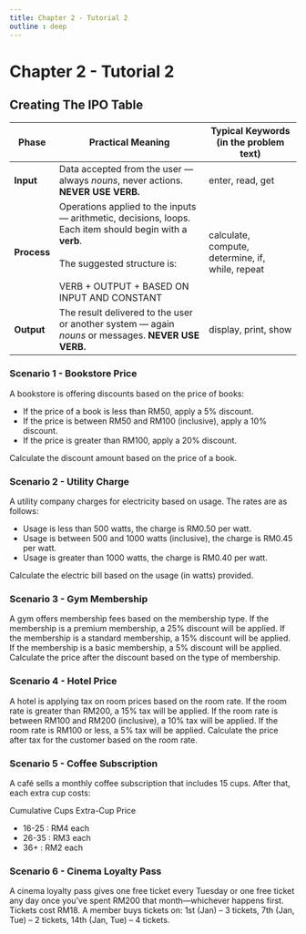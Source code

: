 ```yaml
---
title: Chapter 2 - Tutorial 2
outline : deep
---
```


# Chapter 2 - Tutorial 2

## Creating The IPO Table  <Badge type="warning" text="Recall" />

| Phase      | Practical Meaning | Typical Keywords (in the problem text) |
|------------|------------------|-----------------------------------------|
| **Input**  | Data accepted from the user — always *nouns*, never actions. **NEVER USE VERB.** | enter, read, get |
| **Process**| Operations applied to the inputs — arithmetic, decisions, loops. Each item should begin with a **verb**.<br><br> The suggested structure is: <br><br> VERB + OUTPUT + BASED ON INPUT AND CONSTANT  | calculate, compute, determine, if, while, repeat |
| **Output** | The result delivered to the user or another system — again *nouns* or messages. **NEVER USE VERB.** | display, print, show |

### Scenario 1 - Bookstore Price <Badge type="tip" text="Question" />

A bookstore is offering discounts based on the price of books:
  - If the price of a book is less than RM50, apply a 5% discount.
  - If the price is between RM50 and RM100 (inclusive), apply a 10% discount.
  - If the price is greater than RM100, apply a 20% discount.

Calculate the discount amount based on the price of a book.

### Scenario 2 - Utility Charge <Badge type="tip" text="Question" />

A utility company charges for electricity based on usage. The rates are as follows:
  - Usage is less than 500 watts, the charge is RM0.50 per watt.
  - Usage is between 500 and 1000 watts (inclusive), the charge is RM0.45 per watt.
  - Usage  is greater than 1000 watts, the charge is RM0.40 per watt.

Calculate the electric bill based on the usage (in watts) provided.

### Scenario 3 - Gym Membership <Badge type="tip" text="Question" />

A gym offers membership fees based on the membership type. If the membership is a premium membership, a 25% discount will be applied. If the membership is a standard membership, a 15% discount will be applied. If the membership is a basic membership, a 5% discount will be applied. Calculate the price after the discount based on the type of membership.


### Scenario 4 - Hotel Price <Badge type="tip" text="Question" />

A hotel is applying tax on room prices based on the room rate. If the room rate is greater than RM200, a 15% tax will be applied. If the room rate is between RM100 and RM200 (inclusive), a 10% tax will be applied. If the room rate is RM100 or less, a 5% tax will be applied. Calculate the price after tax for the customer based on the room rate.


### Scenario 5 - Coffee Subscription <Badge type="tip" text="Question" />

A café sells a monthly coffee subscription that includes 15 cups.
After that, each extra cup costs:

Cumulative Cups	Extra-Cup Price
 - 16-25 : RM4 each
 - 26-35 : RM3 each
 - 36+	 : RM2 each


### Scenario 6 - Cinema Loyalty Pass <Badge type="tip" text="Question" />

A cinema loyalty pass gives one free ticket every Tuesday or one free ticket any day once you’ve spent RM200 that month—whichever happens first.
Tickets cost RM18.
A member buys tickets on: 1st (Jan) – 3 tickets, 7th (Jan, Tue) – 2 tickets, 14th (Jan, Tue) – 4 tickets.